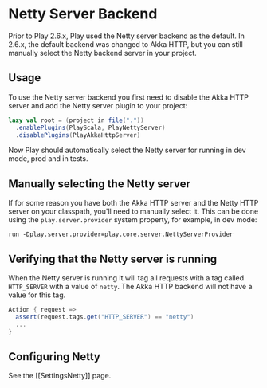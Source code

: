 <!--- Copyright (C) 2009-2017 Lightbend Inc. <https://www.lightbend.com> -->
# Netty Server Backend

Prior to Play 2.6.x, Play used the Netty server backend as the default.  In 2.6.x, the default backend was changed to Akka HTTP, but you can still manually select the Netty backend server in your project.

## Usage

To use the Netty server backend you first need to disable the Akka HTTP server and add the Netty server plugin to your project:

```scala
lazy val root = (project in file("."))
  .enablePlugins(PlayScala, PlayNettyServer)
  .disablePlugins(PlayAkkaHttpServer)
```

Now Play should automatically select the Netty server for running in dev mode, prod and in tests.

## Manually selecting the Netty server

If for some reason you have both the Akka HTTP server and the Netty HTTP server on your classpath, you'll need to manually select it.  This can be done using the `play.server.provider` system property, for example, in dev mode:

```
run -Dplay.server.provider=play.core.server.NettyServerProvider
```

## Verifying that the Netty server is running

When the Netty server is running it will tag all requests with a tag called `HTTP_SERVER` with a value of `netty`. The Akka HTTP backend will not have a value for this tag.

```scala
Action { request =>
  assert(request.tags.get("HTTP_SERVER") == "netty")
  ...
}
```

## Configuring Netty

See the [[SettingsNetty]] page.
